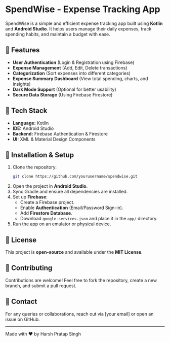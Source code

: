 # SpendWise - Expense Tracking App

SpendWise is a simple and efficient expense tracking app built using **Kotlin** and **Android Studio**. It helps users manage their daily expenses, track spending habits, and maintain a budget with ease.

## 📌 Features
- **User Authentication** (Login & Registration using Firebase)
- **Expense Management** (Add, Edit, Delete transactions)
- **Categorization** (Sort expenses into different categories)
- **Expense Summary Dashboard** (View total spending, charts, and insights)
- **Dark Mode Support** (Optional for better usability)
- **Secure Data Storage** (Using Firebase Firestore)

## 🚀 Tech Stack
- **Language:** Kotlin
- **IDE:** Android Studio
- **Backend:** Firebase Authentication & Firestore
- **UI:** XML & Material Design Components
<!--
## 📲 Screenshots
![Screenshot 1](path_to_screenshot1)
![Screenshot 2](path_to_screenshot2)
-->
## 🔧 Installation & Setup
1. Clone the repository:
   ```bash
   git clone https://github.com/yourusername/spendwise.git
   ```
2. Open the project in **Android Studio**.
3. Sync Gradle and ensure all dependencies are installed.
4. Set up **Firebase**:
   - Create a Firebase project.
   - Enable **Authentication** (Email/Password Sign-in).
   - Add **Firestore Database**.
   - Download `google-services.json` and place it in the `app/` directory.
5. Run the app on an emulator or physical device.

## 📜 License
This project is **open-source** and available under the **MIT License**.

## 🤝 Contributing
Contributions are welcome! Feel free to fork the repository, create a new branch, and submit a pull request.

## 📧 Contact
For any queries or collaborations, reach out via [your email] or open an issue on GitHub.

---
Made with ❤️ by Harsh Pratap Singh

